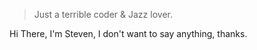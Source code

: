 > Just a terrible coder & Jazz lover. 

Hi There, I'm Steven, I don't want to say anything, thanks.
